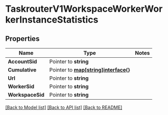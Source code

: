 # TaskrouterV1WorkspaceWorkerWorkerInstanceStatistics

## Properties
Name | Type | Notes
------------ | ------------- | -------------
**AccountSid** | Pointer to **string** | 
**Cumulative** | Pointer to [**map[string]interface{}**](.md) | 
**Url** | Pointer to **string** | 
**WorkerSid** | Pointer to **string** | 
**WorkspaceSid** | Pointer to **string** | 

[[Back to Model list]](../README.md#documentation-for-models) [[Back to API list]](../README.md#documentation-for-api-endpoints) [[Back to README]](../README.md)


